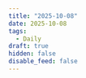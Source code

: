 ```yaml
---
title: "2025-10-08"
date: 2025-10-08
tags:
  - Daily
draft: true
hidden: false
disable_feed: false
---
```


